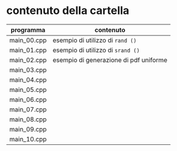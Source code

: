 # contenuto della cartella

   | programma | contenuto |
   | -------------| -------------|
   | main_00.cpp | esempio di utilizzo di ```rand ()``` |
   | main_01.cpp | esempio di utilizzo di ```srand ()```|
   | main_02.cpp | esempio di generazione di pdf uniforme |
   | main_03.cpp | |
   | main_04.cpp | |
   | main_05.cpp | |
   | main_06.cpp | |
   | main_07.cpp | |
   | main_08.cpp | |
   | main_09.cpp | |
   | main_10.cpp | |
